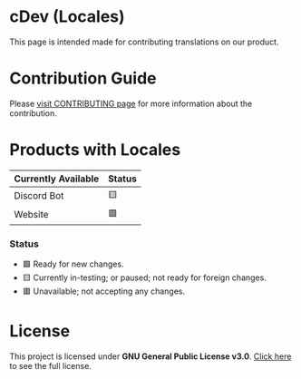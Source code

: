 # cDev (Locales)
This page is intended made for contributing translations on our product.

# Contribution Guide
Please [visit CONTRIBUTING page](CONTRIBUTING.md) for more information about the contribution.

# Products with Locales
| Currently Available | Status |
|---|---|
| Discord Bot | 🟨 |
| Website | 🟥 |

### Status
- 🟩 Ready for new changes.
- 🟨 Currently in-testing; or paused; not ready for foreign changes.
- 🟥 Unavailable; not accepting any changes.

# License
This project is licensed under **GNU General Public License v3.0**.
[Click here](https://github.com/cdev-oss/locales/blob/master/LICENSE) to see the full license.